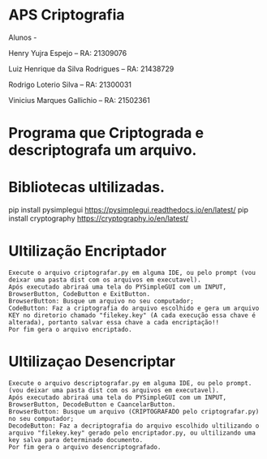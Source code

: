 # APS Criptografia

Alunos - 

Henry Yujra Espejo – RA: 21309076

Luiz Henrique da Silva Rodrigues – RA: 21438729

Rodrigo Loterio Silva – RA: 21300031

Vinicius Marques Gallichio – RA: 21502361


# Programa que Criptograda e descriptografa um arquivo.
 
# Bibliotecas ultilizadas.
 
pip install pysimplegui  https://pysimplegui.readthedocs.io/en/latest/ 
pip install cryptography https://cryptography.io/en/latest/
 
 
# Ultilização Encriptador

    Execute o arquivo criptografar.py em alguma IDE, ou pelo prompt (vou deixar uma pasta dist com os arquivos em executavel).
    Após executado abriraá uma tela do PYSimpleGUI com um INPUT, BrowserButton, CodeButton e ExitButton.
    BrowserButton: Busque um arquivo no seu computador;
    CodeButton: Faz a criptografia do arquivo escolhido e gera um arquivo KEY no diretorio chamado "filekey.key" (A cada execução essa chave é alterada), portanto salvar essa chave a cada encriptação!!
    Por fim gera o arquivo encriptado.
 
# Ultilizaçao Desencriptar

    Execute o arquivo descriptografar.py em alguma IDE, ou pelo prompt.(vou deixar uma pasta dist com os arquivos em executavel).
    Após executado abriraá uma tela do PYSimpleGUI com um INPUT, BrowserButton, DecodeButton e CaancelarButton.
    BrowserButton: Busque um arquivo (CRIPTOGRAFADO pelo criptografar.py) no seu computador;
    DecodeButton: Faz a decriptografia do arquivo escolhido ultilizando o arquivo "filekey.key" gerado pelo encriptador.py, ou ultilizando uma key salva para determinado documento.
    Por fim gera o arquivo desencriptografado.


 
